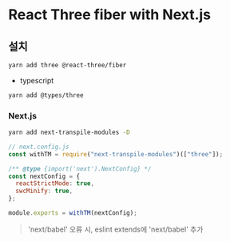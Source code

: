 # React Three fiber with Next.js

## 설치

```BASH
yarn add three @react-three/fiber
```

- typescript

```BASH
yarn add @types/three
```

### Next.js

```BASH
yarn add next-transpile-modules -D
```

```js
// next.config.js
const withTM = require("next-transpile-modules")(["three"]);

/** @type {import('next').NextConfig} */
const nextConfig = {
  reactStrictMode: true,
  swcMinify: true,
};

module.exports = withTM(nextConfig);
```

> 'next/babel' 오류 시, eslint extends에 'next/babel' 추가
